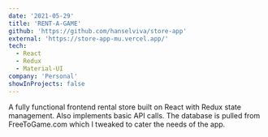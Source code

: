 ```yaml
---
date: '2021-05-29'
title: 'RENT-A-GAME'
github: 'https://github.com/hanselviva/store-app'
external: 'https://store-app-mu.vercel.app/'
tech:
  - React
  - Redux
  - Material-UI
company: 'Personal'
showInProjects: false
---
```


A fully functional frontend rental store built on React with Redux state management. Also implements basic API calls. The database is pulled from FreeToGame.com which I tweaked to cater the needs of the app.
